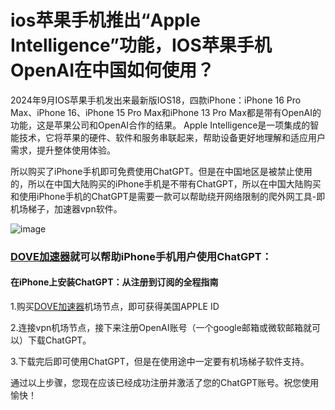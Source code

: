 # ios苹果手机推出“Apple Intelligence”功能，IOS苹果手机OpenAI在中国如何使用？

2024年9月IOS苹果手机发出来最新版IOS18，四款iPhone：iPhone 16 Pro Max、iPhone 16、iPhone 15 Pro Max和iPhone 13 Pro Max都是带有OpenAI的功能，这是苹果公司和OpenAI合作的结果。
Apple Intelligence是一项集成的智能技术，它将苹果的硬件、软件和服务串联起来，帮助设备更好地理解和适应用户需求，提升整体使用体验。

所以购买了iPhone手机即可免费使用ChatGPT。但是在中国地区是被禁止使用的，所以在中国大陆购买的iPhone手机是不带有ChatGPT，所以在中国大陆购买和使用iPhone手机的ChatGPT是需要一款可以帮助绕开网络限制的爬外网工具-即机场梯子，加速器vpn软件。

![image](https://github.com/user-attachments/assets/7338da79-4b6e-4fb4-a141-1e67f266dc78)

### [DOVE加速器](https://dove8.cc/a.php?alavBTtF8UB)就可以帮助iPhone手机用户使用ChatGPT：

#### 在iPhone上安装ChatGPT：从注册到订阅的全程指南

1.购买[DOVE加速器](https://dove8.cc/a.php?alavBTtF8UB)机场节点，即可获得美国APPLE ID

2.连接vpn机场节点，接下来注册OpenAI账号（一个google邮箱或微软邮箱就可以）下载ChatGPT。

3.下载完后即可使用ChatGPT，但是在使用途中一定要有机场梯子软件支持。

通过以上步骤，您现在应该已经成功注册并激活了您的ChatGPT账号。祝您使用愉快！
